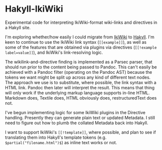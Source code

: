 # Hakyll-IkiWiki

Experimental code for interpreting IkiWiki-format wiki-links and directives
in a Hakyll site.

I'm exploring whether/how easily I could migrate from
[IkiWiki](http://ikiwiki.info) to [Hakyll](https://jaspervdj.be/hakyll/). I'm
keen to continue to use the IkiWiki link syntax (`[[example]]`), as well as
some of the features that are obtained via plugins via directives (`[[!example
label=value]]`), and IkiWiki's link-resolving logic.

The wikilink-and-directive finding is implemented as a Parsec parser, that
should run prior to the content being passed to Pandoc. This can't easily be
achieved with a Pandoc filter (operating on the Pandoc AST) because the tokens
we want might be split up across any kind of different text nodes. The approach
we use is to substitute, where possible, the link syntax with a HTML link.
Pandoc then later will interpret the result. This means that thing will only
work if the underlying markup language supports in-line HTML. Markdown does,
Textile does, HTML obviously does, restructuredText does not.

I've begun implementing logic for some IkiWiki plugins in the Directive handling.
Presently they can generate plain text or updated Metadata. I still need to figure
out how to plumb the collated Metadata back into Hakyll.

I want to support IkiWiki's `[[!template]]`, where possible, and plan to see if
translating them into Hakyll's template tokens (e.g.
`$partial("filename.html")$`) as inline text works or not.
